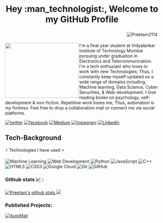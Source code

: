 
<h1 align="center"> Hey :man_technologist:, Welcome to my GitHub Profile </h1>

<p align="right"> <img src="https://komarev.com/ghpvc/?username=Preetam2114&label=Views&color=blue&style=plastic" style="border:5px solid #FFFFFF;padding:3px margin:5px"alt="Preetam2114" /> </p>
 
<img src="https://media4.giphy.com/media/WtTnAfZn6aVJfBzlN3/giphy.gif" align="left" height="180" width="240">

<p>I'm a final year student at Vidyalankar Institute of Technology Mumbai pursuing under graduation in Electronics and Telecommunication. I'm a tech enthusiast who loves to work with new Technologies; Thus, I constantly keep myself updated on a wide range of domains including, Machine learning, Data Science, Cyber Securities, & Web-development. I love reading books on psychology, self-development & non-fiction. Repetitive work bores me; Thus, automation is my fortress. Feel free to drop a collaboration mail or connect me via social platforms.</p>

<!-- social media buttons -->
[![twitter][1.2]][1]
[![facebook][2.2]][2]
[![Medium][3.2]][3]
[![Instagram][4.2]][4]
[![LinkedIn][5.2]][5]
<!-- icons with padding -->

[1.2]: https://img.shields.io/badge/twitter-%231DA1F2.svg?&style=for-the-badge&logo=twitter&logoColor=white 
[2.2]: https://img.shields.io/badge/facebook-%231877F2.svg?&style=for-the-badge&logo=facebook&logoColor=white 
[3.2]: https://img.shields.io/badge/medium-%2312100E.svg?&style=for-the-badge&logo=medium&logoColor=white 
[4.2]: https://img.shields.io/badge/instagram-%23E4405F.svg?&style=for-the-badge&logo=instagram&logoColor=white 
[5.2]: https://img.shields.io/badge/linkedin-%230077B5.svg?&style=for-the-badge&logo=linkedin&logoColor=white 


<!-- social media links -->
[1]: https://twitter.com/pvr_rane
[2]: https://www.facebook.com/preetam.rane.39
[3]: https://medium.com/@preetamrane
[4]: https://www.instagram.com/mr_codeaholic/
[5]: https://www.linkedin.com/in/preetam-rane-4b0524165/
</div>

## Tech-Background
 ⚡ Technologies I have used ⚡<br>

![Machine Learning](https://img.shields.io/badge/Machine%20Learning-%7C-blue?style=flat-square) 
![Web Development](https://img.shields.io/badge/Web%20Development-%7C-red?style=flat-square) 
![Python](https://img.shields.io/badge/-Python-black?style=flat-square&logo=Python)
![JavaScript](https://img.shields.io/badge/-JavaScript-black?style=flat-square&logo=javascript)
![C++](https://img.shields.io/badge/-C++-00599C?style=flat-square&logo=c) 
![HTML5](https://img.shields.io/badge/-HTML5-E34F26?style=flat-square&logo=html5&logoColor=white)
![CSS3](https://img.shields.io/badge/-CSS3-1572B6?style=flat-square&logo=css3)
![Google Cloud](https://img.shields.io/badge/Google%20Cloud-black?style=flat-square&logo=google-cloud)
![Git](https://img.shields.io/badge/-Git-black?style=flat-square&logo=git)
![GitHub](https://img.shields.io/badge/-GitHub-181717?style=flat-square&logo=github)

### Github stats :chart_with_upwards_trend: :
<a href="https://github.com/Preetam2114">
 <img src="https://github-readme-stats.vercel.app/api/top-langs/?username=preetam2114&layout=compact&theme=radical" alt="Preetam's github stats"/>
 <img src="https://github-readme-stats.vercel.app/api?username=Preetam2114&show_icons=true&theme=radical&line_height=20&include_all_commits=true&count_private=true alt="Preetam's github stats"/>
</a><br>

### Published Projects:

[![AutoMail](https://github-readme-stats.vercel.app/api/pin/?username=Preetam2114&repo=Automail&&title_color=fff&icon_color=f9f9f9&text_color=9f9f9f&bg_color=151515)](https://github.com/Preetam2114/Automail)
